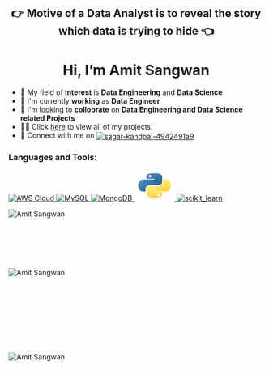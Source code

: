 <h2 align='center'> 👉 Motive of a Data Analyst is to reveal the story which data is trying to hide 👈 </h2>

<h1 align='center'> Hi, I’m Amit Sangwan</h1>

- 🔭 My field of __interest__ is __Data Engineering__ and __Data Science__
- 🌱 I'm currently __working__ as __Data Engineer__
- 👯 I'm looking to __collobrate__ on __Data Engineering and Data Science related Projects__
- 👨‍💻 Click [here](https://github.com/sangwanamit621?tab=repositories) to view all of my projects.
- 📱 Connect with me on <a href="https://www.linkedin.com/in/sangwanamit621/" target="blank"><img align="center" src="https://raw.githubusercontent.com/rahuldkjain/github-profile-readme-generator/master/src/images/icons/Social/linked-in-alt.svg" alt="sagar-kandpal-4942491a9" height="20" width="25" /></a>

<h3 align="left">Languages and Tools:</h3>
<p align="left"> 
 <a href="https://aws.amazon.com/what-is-aws/" target="_blank"> <img src="https://technogeekscs.com/wp-content/uploads/2022/11/What-Is-AWS-.png" alt="AWS Cloud" width="80" height="60"/> 
</a> <a href="https://www.mysql.com/" target="_blank"> <img src="https://www.redeszone.net/app/uploads-redeszone.net/2017/02/mysql-800x388.png" alt="MySQL" width="80" height="60"/> </a> 
<a href="https://hadoop.apache.org/" target="_blank"> <img src="https://developer-tech.com/wp-content/uploads/sites/3/2021/02/mongodb-atlas-google-cloud-partnership-nosql-databases-integrations-2.jpg" alt="MongoDB" width="80" height="60"/> </a> 
 <a href="https://www.python.org" target="_blank"> <img src="https://raw.githubusercontent.com/devicons/devicon/master/icons/python/python-original.svg" alt="python" width="80" height="60"/> </a> 
<a href="https://scikit-learn.org/" target="_blank"> <img src="https://upload.wikimedia.org/wikipedia/commons/0/05/Scikit_learn_logo_small.svg" alt="scikit_learn" width="80" height="60"/> </a> 
</p>

<p><img align="left" src="https://github-readme-stats.vercel.app/api/top-langs?username=sangwanamit621&show_icons=true&locale=en&layout=compact" alt="Amit Sangwan" ></p>

<br /><br /><br /><br /><br /><br  />
<p><img align="left" src="https://github-readme-stats.vercel.app/api?username=sangwanamit621&show_icons=true&theme=dark&locale=en" alt="Amit Sangwan" ></p>

<br  /><br /><br /><br /><br /><br /><br /><br /><br />
<p><img align="left" src="https://github-readme-streak-stats.herokuapp.com/?user=sangwanamit621&theme=light" alt="Amit Sangwan" /></p>



<!---
sangwanamit621/sangwanamit621 is a ✨ special ✨ repository because its `README.md` (this file) appears on your GitHub profile.
You can click the Preview link to take a look at your changes.
--->
